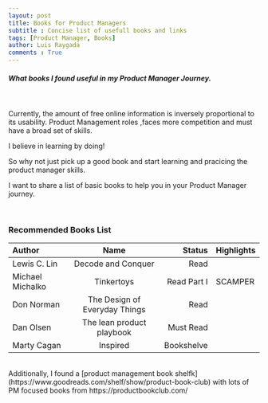 ```yaml
---
layout: post
title: Books for Product Managers
subtitle : Concise list of usefull books and links
tags: [Product Manager, Books]
author: Luis Raygada
comments : True
---
```


<h5>What books I found useful in my Product Manager Journey.</h5>
<br>
<p>Currently, the amount of free online information is inversely proportional to its usability. Product Management roles ,faces more competition and must have a broad set of skills. 
</p>

<h7>I believe in learning by doing!</h7>
<p>So why not just pick up a good book and start learning and pracicing the product manager skills.</p>
<p>I want to share a list of basic books to help you in your Product Manager journey.</p>
<br>
<h3>Recommended Books List</h3>

| Author | Name | Status | Highlights |
| :----------- | :----------------: | -------: | :------- |
| Lewis C. Lin | Decode and Conquer | Read | |
| Michael Michalko | Tinkertoys | Read Part I | SCAMPER |
| Don Norman | The Design of Everyday Things | Read | |
| Dan Olsen | The lean product playbook | Must Read |
| Marty Cagan | Inspired | Bookshelve | |
<br>
Additionally, I found a [product management book shelfk](https://www.goodreads.com/shelf/show/product-book-club) with lots of PM focused books from https://productbookclub.com/